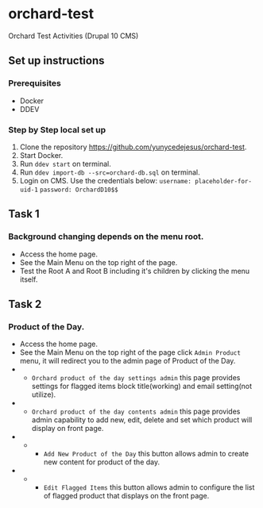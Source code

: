 # orchard-test
Orchard Test Activities (Drupal 10 CMS)

## Set up instructions
### Prerequisites
- Docker
- DDEV

### Step by Step local set up
1. Clone the repository https://github.com/yunycedejesus/orchard-test.
2. Start Docker.
3. Run `ddev start` on terminal.
4. Run `ddev import-db --src=orchard-db.sql` on terminal.
5. Login on CMS. Use the credentials below:
`username: placeholder-for-uid-1`
`password: OrchardD10$$`

## Task 1
### Background changing depends on the menu root.
- Access the home page.
- See the Main Menu on the top right of the page.
- Test the Root A and Root B including it's children by clicking the menu itself.

## Task 2
### Product of the Day.
- Access the home page.
- See the Main Menu on the top right of the page click `Admin Product` menu, it will redirect you to the admin page of Product of the Day.
- - `Orchard product of the day settings admin` this page provides settings for flagged items block title(working) and email setting(not utilize).
- - `Orchard product of the day contents admin` this page provides admin capability to add new, edit, delete and set which product will display on front page.
- - - `Add New Product of the Day` this button allows admin to create new content for product of the day.
- - - `Edit Flagged Items` this button allows admin to configure the list of flagged product that displays on the front page.